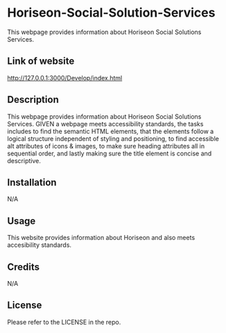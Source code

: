 # Horiseon-Social-Solution-Services
This webpage provides information about Horiseon Social Solutions Services. 

## Link of website

http://127.0.0.1:3000/Develop/index.html

## Description

This webpage provides information about Horiseon Social Solutions Services. GIVEN a webpage meets accessibility standards, the tasks includes to find the semantic HTML elements, that the elements follow a logical structure independent of styling and positioning, to find accessible alt attributes of icons & images, to make sure heading attributes all in sequential order, and lastly making sure the title element is concise and descriptive.

## Installation

N/A

## Usage

This website provides information about Horiseon and also meets accesibility standards. 

## Credits

N/A

## License

Please refer to the LICENSE in the repo.
